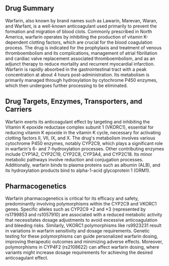 ## Drug Summary
Warfarin, also known by brand names such as Lawarin, Marevan, Waran, and Warfant, is a well-known anticoagulant used primarily to prevent the formation and migration of blood clots. Commonly prescribed in North America, warfarin operates by inhibiting the production of vitamin K-dependent clotting factors, which are crucial for the blood coagulation process. The drug is indicated for the prophylaxis and treatment of venous thromboembolism and its complications, management of atrial fibrillation and cardiac valve replacement associated thromboembolism, and as an adjunct therapy to reduce mortality and recurrent myocardial infarction. Warfarin is rapidly absorbed in the gastrointestinal tract with a peak concentration at about 4 hours post-administration. Its metabolism is primarily managed through hydroxylation by cytochrome P450 enzymes, which then undergoes further processing to be eliminated.

## Drug Targets, Enzymes, Transporters, and Carriers
Warfarin exerts its anticoagulant effect by targeting and inhibiting the Vitamin K epoxide reductase complex subunit 1 (VKORC1), essential for reducing vitamin K epoxide in the vitamin K cycle, necessary for activating clotting factors II, VII, IX, and X. The drug's metabolism involves various cytochrome P450 enzymes, notably CYP2C9, which plays a significant role in warfarin's 6- and 7-hydroxylation processes. Other contributing enzymes include CYP1A2, CYP2C19, CYP2C8, CYP3A4, and CYP2C18. Its minor metabolic pathways involve reduction and conjugation processes. Additionally, warfarin binds to plasma proteins such as albumin (ALB), and its hydroxylation products bind to alpha-1-acid glycoprotein 1 (ORM1).

## Pharmacogenetics
Warfarin pharmacogenetics is critical for its efficacy and safety, predominantly involving polymorphisms within the CYP2C9 and VKORC1 genes. Specific alleles such as CYP2C9 *2 and *3 (represented by rs1799853 and rs1057910) are associated with a reduced metabolic activity that necessitates dosage adjustments to avoid excessive anticoagulation and bleeding risks. Similarly, VKORC1 polymorphisms like rs9923231 result in variations in warfarin sensitivity and dosage requirements. Genetic testing for these polymorphisms can guide personalized warfarin dosing, improving therapeutic outcomes and minimizing adverse effects. Moreover, polymorphisms in CYP4F2 (rs2108622) can affect warfarin dosing, where variants might increase dosage requirements for achieving the desired anticoagulant effect.